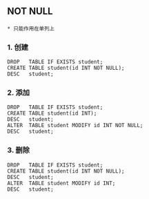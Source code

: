 
## NOT NULL
```
* 只能作用在单列上
```

### 1. 创建
```
DROP   TABLE IF EXISTS student;
CREATE TABLE student(id INT NOT NULL);
DESC   student;
```

### 2. 添加
```
DROP   TABLE IF EXISTS student;
CREATE TABLE student(id INT);
DESC   student;
ALTER  TABLE student MODIFY id INT NOT NULL;
DESC   student;
```

### 3. 删除
```
DROP   TABLE IF EXISTS student;
CREATE TABLE student(id INT NOT NULL);
DESC   student;
ALTER  TABLE student MODIFY id INT;
DESC   student;
```
